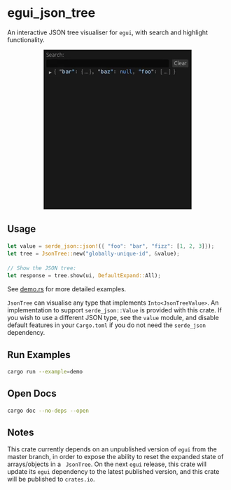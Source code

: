 # egui_json_tree

An interactive JSON tree visualiser for `egui`, with search and highlight functionality.

<p align="center">
  <img src="./media/search_example.gif" alt="Search Example"/>
</p>

## Usage

```rust
let value = serde_json::json!({ "foo": "bar", "fizz": [1, 2, 3]});
let tree = JsonTree::new("globally-unique-id", &value);

// Show the JSON tree:
let response = tree.show(ui, DefaultExpand::All);
```

See [demo.rs](./examples/demo.rs) for more detailed examples.

`JsonTree` can visualise any type that implements `Into<JsonTreeValue>`. An implementation to support `serde_json::Value` is provided with this crate. If you wish to use a different JSON type, see the `value` module, and disable default features in your `Cargo.toml` if you do not need the `serde_json` dependency.

## Run Examples

```bash
cargo run --example=demo
```

## Open Docs

```bash
cargo doc --no-deps --open
```

## Notes

This crate currently depends on an unpublished version of `egui` from the master branch, in order to expose the ability to reset the expanded state of arrays/objects in a ` JsonTree`. On the next `egui` release, this crate will update its `egui` dependency to the latest published version, and this crate will be published to `crates.io`.
